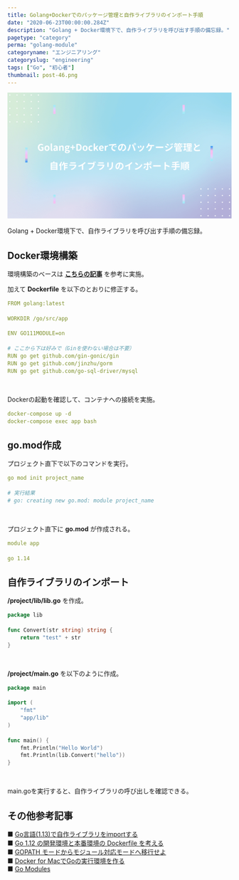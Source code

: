 ```yaml
---
title: Golang+Dockerでのパッケージ管理と自作ライブラリのインポート手順
date: "2020-06-23T00:00:00.284Z"
description: "Golang + Docker環境下で、自作ライブラリを呼び出す手順の備忘録。"
pagetype: "category"
perma: "golang-module"
categoryname: "エンジニアリング"
categoryslug: "engineering"
tags: ["Go", "初心者"]
thumbnail: post-46.png
---
```


![](./post-46.png)

Golang + Docker環境下で、自作ライブラリを呼び出す手順の備忘録。

## Docker環境構築

環境構築のベースは **[こちらの記事](/post-44/)** を参考に実施。

加えて **Dockerfile** を以下のとおりに修正する。

```yml
FROM golang:latest

WORKDIR /go/src/app

ENV GO111MODULE=on

# ここから下は好みで（Ginを使わない場合は不要）
RUN go get github.com/gin-gonic/gin
RUN go get github.com/jinzhu/gorm
RUN go get github.com/go-sql-driver/mysql
```
<br/>

Dockerの起動を確認して、コンテナへの接続を実施。

```yml
docker-compose up -d
docker-compose exec app bash
```

## go.mod作成

プロジェクト直下で以下のコマンドを実行。

```yml
go mod init project_name

# 実行結果
# go: creating new go.mod: module project_name
```
<br/>

プロジェクト直下に **go.mod** が作成される。

```yml
module app

go 1.14
```

## 自作ライブラリのインポート

**/project/lib/lib.go** を作成。

```go
package lib

func Convert(str string) string {
	return "test" + str
}
```
<br/>

**/project/main.go** を以下のように作成。

```go
package main

import (
	"fmt"
	"app/lib"
)

func main() {
	fmt.Println("Hello World")
	fmt.Println(lib.Convert("hello"))
}
```
<br/>

main.goを実行すると、自作ライブラリの呼び出しを確認できる。

## その他参考記事
■ [Go言語(1.13)で自作ライブラリをimportする](https://qiita.com/taku-yamamoto22/items/4d6f9ff8451a0b86997b)  
■ [Go 1.12 の開発環境と本番環境の Dockerfile を考える](https://qiita.com/takasp/items/c6288d4836e79801bb19)  
■ [GOPATH モードからモジュール対応モードへ移行せよ](https://qiita.com/spiegel-im-spiegel/items/5cb1587cb55d6f6a34d7)  
■ [Docker for MacでGoの実行環境を作る](https://qiita.com/masakurapa/items/fa867451053e41b69126)  
■ [Go Modules](https://qiita.com/propella/items/e49bccc88f3cc2407745)  